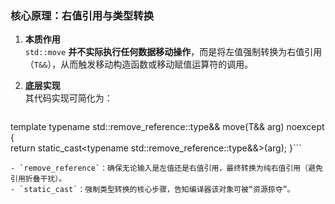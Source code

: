 ### 核心原理：右值引用与类型转换

1. **本质作用**  
    `std::move` **并不实际执行任何数据移动操作**，而是将左值强制转换为右值引用（`T&&`），从而触发移动构造函数或移动赋值运算符的调用。
    
2. **底层实现**  
    其代码实现可简化为：
    
    
    
    ```c++
template <typename T> 
typename std::remove_reference<T>::type&& move(T&& arg) noexcept {    
	return static_cast<typename std::remove_reference<T>::type&&>(arg); 
}```
    
    - `remove_reference`：确保无论输入是左值还是右值引用，最终转换为纯右值引用（避免引用折叠干扰）。
    - `static_cast`：强制类型转换的核心步骤，告知编译器该对象可被“资源掠夺”。